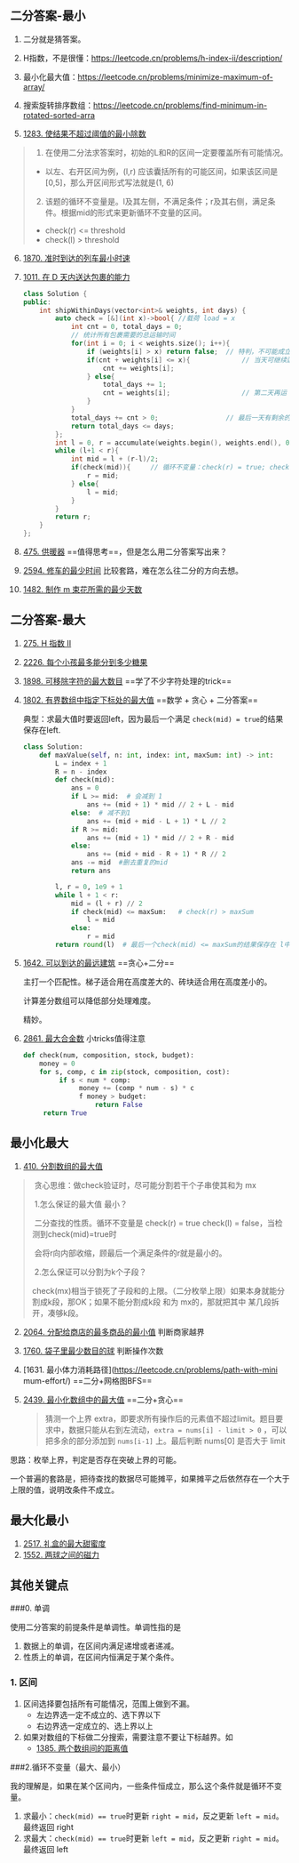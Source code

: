 ## 二分答案-最小

1. 二分就是猜答案。

2. H指数，不是很懂：https://leetcode.cn/problems/h-index-ii/description/

3. 最小化最大值：https://leetcode.cn/problems/minimize-maximum-of-array/

4. 搜索旋转排序数组：https://leetcode.cn/problems/find-minimum-in-rotated-sorted-arra

5.  [1283. 使结果不超过阈值的最小除数](https://leetcode.cn/problems/find-the-smallest-divisor-given-a-threshold/) 

   > 1. 在使用二分法求答案时，初始的L和R的区间一定要覆盖所有可能情况。
   > *  以左、右开区间为例，(l,r) 应该囊括所有的可能区间，如果该区间是 [0,5]，那么开区间形式写法就是(1, 6)
   > 2. 该题的循环不变量是。l及其左侧，不满足条件；r及其右侧，满足条件。根据mid的形式来更新循环不变量的区间。
   > * check(r) <= threshold
   > * check(l) > threshold

6. [1870. 准时到达的列车最小时速](https://leetcode.cn/problems/minimum-speed-to-arrive-on-time/) 

7. [1011. 在 D 天内送达包裹的能力](https://leetcode.cn/problems/capacity-to-ship-packages-within-d-days/) 

   ```C++
   class Solution {
   public:
       int shipWithinDays(vector<int>& weights, int days) {
           auto check = [&](int x)->bool{ //载荷 load = x
               int cnt = 0, total_days = 0;
               // 统计所有包裹需要的总运输时间
               for(int i = 0; i < weights.size(); i++){
                   if (weights[i] > x) return false;  // 特判，不可能成立的情况
                   if(cnt + weights[i] <= x){             // 当天可继续运输
                       cnt += weights[i];
                   } else{
                       total_days += 1;
                       cnt = weights[i];                  // 第二天再运
                   }
               }
               total_days += cnt > 0;                 // 最后一天有剩余的，单独运输
               return total_days <= days;
           };
           int l = 0, r = accumulate(weights.begin(), weights.end(), 0) + 1;
           while (l+1 < r){
               int mid = l + (r-l)/2;
               if(check(mid)){     // 循环不变量：check(r) = true; check(l) = false
                   r = mid;
               } else{
                   l = mid;
               }
           }
           return r;
       }
   };
   ```

8. [475. 供暖器](https://leetcode.cn/problems/heaters/)  ==值得思考==，但是怎么用二分答案写出来？

9. [2594. 修车的最少时间](https://leetcode.cn/problems/minimum-time-to-repair-cars/)   比较套路，难在怎么往二分的方向去想。

10. [1482. 制作 m 束花所需的最少天数](https://leetcode.cn/problems/minimum-number-of-days-to-make-m-bouquets/) 



## 二分答案-最大

1. [275. H 指数 II](https://leetcode.cn/problems/h-index-ii/)

2. [2226. 每个小孩最多能分到多少糖果](https://leetcode.cn/problems/maximum-candies-allocated-to-k-children/)  

3. [1898. 可移除字符的最大数目](https://leetcode.cn/problems/maximum-number-of-removable-characters/)  ==学了不少字符处理的trick==

4. [1802. 有界数组中指定下标处的最大值](https://leetcode.cn/problems/maximum-value-at-a-given-index-in-a-bounded-array/)   ==数学 + 贪心 + 二分答案==

   典型：求最大值时要返回left，因为最后一个满足 `check(mid) = true`的结果保存在left.

   ```python
   class Solution:
       def maxValue(self, n: int, index: int, maxSum: int) -> int:
           L = index + 1
           R = n - index
           def check(mid):
               ans = 0
               if L >= mid:  # 会减到 1
                   ans += (mid + 1) * mid // 2 + L - mid
               else:  # 减不到1
                   ans += (mid + mid - L + 1) * L // 2 
               if R >= mid:
                   ans += (mid + 1) * mid // 2 + R - mid
               else:
                   ans += (mid + mid - R + 1) * R // 2
               ans -= mid  #删去重复的mid
               return ans
   
           l, r = 0, 1e9 + 1
           while l + 1 < r:
               mid = (l + r) // 2
               if check(mid) <= maxSum:   # check(r) > maxSum
                   l = mid
               else:
                   r = mid
           return round(l)  # 最后一个check(mid) <= maxSum的结果保存在 l中
   ```

5. [1642. 可以到达的最远建筑](https://leetcode.cn/problems/furthest-building-you-can-reach/)  ==贪心+二分==

   主打一个匹配性。梯子适合用在高度差大的、砖块适合用在高度差小的。

   计算差分数组可以降低部分处理难度。

   精妙。

6. [2861. 最大合金数](https://leetcode.cn/problems/maximum-number-of-alloys/)   小tricks值得注意

   ```python
   def check(num, composition, stock, budget):
       money = 0    
       for s, comp, c in zip(stock, composition, cost):
            if s < num * comp:
                 money += (comp * num - s) * c
                 f money > budget:
                     return False
        return True
   ```

   



## 最小化最大

1. [410. 分割数组的最大值](https://leetcode.cn/problems/split-array-largest-sum/)

> ​	 贪心思维：做check验证时，尽可能分割若干个子串使其和为 mx
>
> ​    1.怎么保证的最大值 最小？
>
> ​      二分查找的性质。循环不变量是  check(r) = true  check(l) = false，当检测到check(mid)=true时
>
> ​      会将r向内部收缩，顾最后一个满足条件的r就是最小的。
>
> ​    2.怎么保证可以分割为k个子段？
>
> ​      check(mx)相当于锁死了子段和的上限。（二分枚举上限）如果本身就能分割成k段，那OK；如果不能分割成k段 和为 mx的，那就把其中      某几段拆开，凑够k段。

2. [2064. 分配给商店的最多商品的最小值](https://leetcode.cn/problems/minimized-maximum-of-products-distributed-to-any-store/)   判断商家越界

3. [1760. 袋子里最少数目的球](https://leetcode.cn/problems/minimum-limit-of-balls-in-a-bag/)  判断操作次数

4. [1631. 最小体力消耗路径](https://leetcode.cn/problems/path-with-mini mum-effort/)  ==二分+网格图BFS==

5. [2439. 最小化数组中的最大值](https://leetcode.cn/problems/minimize-maximum-of-array/)   ==二分+贪心==

   > 猜测一个上界 extra，即要求所有操作后的元素值不超过limit。题目要求中，数据只能从右到左流动，`extra = nums[i] - limit > 0` ，可以把多余的部分添加到 `nums[i-1]` 上。最后判断 nums[0] 是否大于 limit



思路：枚举上界，判定是否存在突破上界的可能。

一个普遍的套路是，把待查找的数据尽可能摊平，如果摊平之后依然存在一个大于上限的值，说明改条件不成立。



## 最大化最小

1.  [2517. 礼盒的最大甜蜜度](https://leetcode.cn/problems/maximum-tastiness-of-candy-basket/)  
2.  [1552. 两球之间的磁力](https://leetcode.cn/problems/magnetic-force-between-two-balls/) 



## 其他关键点

###0. 单调

使用二分答案的前提条件是单调性。单调性指的是

1. 数据上的单调，在区间内满足递增或者递减。
2. 性质上的单调，在区间内恒满足于某个条件。

### 1. 区间

1. 区间选择要包括所有可能情况，范围上做到不漏。
   - 左边界选一定不成立的、选下界以下
   - 右边界选一定成立的、选上界以上
2. 如果对数组的下标做二分搜索，需要注意不要让下标越界。如
   - [1385. 两个数组间的距离值](https://leetcode.cn/problems/find-the-distance-value-between-two-arrays/)

###2.循环不变量（最大、最小）

我的理解是，如果在某个区间内，一些条件恒成立，那么这个条件就是循环不变量。

1. 求最小：`check(mid) == true`时更新  `right = mid`，反之更新 `left = mid`。最终返回 right
2. 求最大：`check(mid) == true`时更新  `left = mid`，反之更新 `right = mid`。最终返回  left